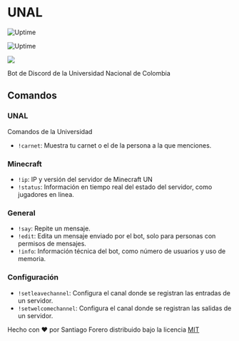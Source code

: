 # UNAL

![Uptime](https://img.shields.io/endpoint?url=https://raw.githubusercontent.com/forerosantiago/status/master/api/unal-discord-bot/uptime.json&style=for-the-badge)

![Uptime](https://img.shields.io/endpoint?url=https://raw.githubusercontent.com/forerosantiago/status/master/api/unal-discord-bot/response-time.json&style=for-the-badge)

[![](https://img.shields.io/discord/782081352396832778?color=%20%237289da%20&label=SERVIDOR%20DE%20SOPORTE&logo=DISCORD&style=for-the-badge)](https://discord.gg/J9stY4Ks2T)


Bot de Discord de la Universidad Nacional de Colombia

## Comandos

### UNAL
Comandos de la Universidad
- `!carnet`: Muestra tu carnet o el de la persona a la que menciones.

### Minecraft
- `!ip`: IP y versión del servidor de Minecraft UN
- `!status`: Información en tiempo real del estado del servidor, como jugadores en linea.

### General
- `!say`: Repite un mensaje.
- `!edit`: Edita un mensaje enviado por el bot, solo para personas con permisos de mensajes.
- `!info`: Información técnica del bot, como número de usuarios y uso de memoria.

### Configuración
- `!setleavechannel`: Configura el canal donde se registran las entradas de un servidor.
- `!setwelcomechannel`: Configura el canal donde se registran las salidas de un servidor.

Hecho con &#9829; por Santiago Forero distribuido bajo la licencia [MIT](https://forero.mit-license.org/)
